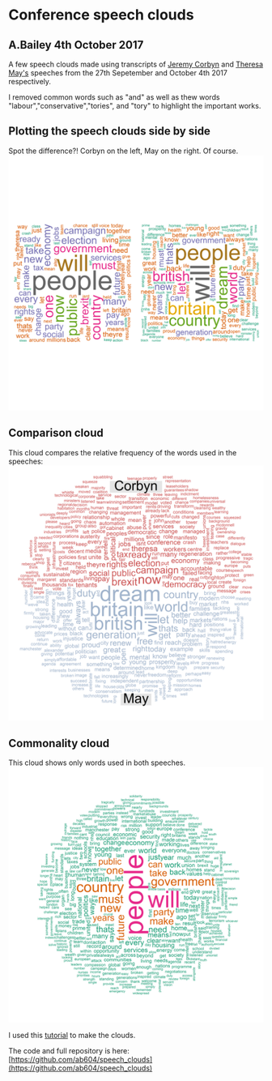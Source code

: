# Conference speech clouds
## A.Bailey 4th October 2017

A few speech clouds made using transcripts of [Jeremy Corbyn](https://blogs.spectator.co.uk/2017/09/jeremy-corbyns-labour-conference-speech-full-text/) 
and [Theresa May's](https://blogs.spectator.co.uk/2017/10/theresa-mays-conservative-conference-speech-full-text/) 
speeches from the 27th Sepetember and October 4th 2017 respectively.

I removed common words such as "and" as well as thew words "labour","conservative","tories", and "tory" to highlight
the important works.

## Plotting the speech clouds side by side
Spot the difference?! Corbyn on the left, May on the right. Of course.
![Speech Cloud](/images/speechcloud.png)

## Comparison cloud
This cloud compares the relative frequency of the words used in the speeches:
![Comparison Cloud](/images/comparison_cloud.png)

## Commonality cloud
This cloud shows only words used in both speeches.
![Commonality Cloud](/images/commonality_cloud.png)

I used this [tutorial](https://rpubs.com/brandonkopp/creating-word-clouds-in-r) to make the clouds.

The code and full repository is here: [https://github.com/ab604/speech_clouds](https://github.com/ab604/speech_clouds)